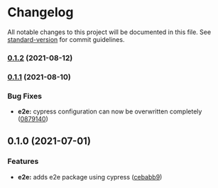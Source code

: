 # Changelog

All notable changes to this project will be documented in this file. See [standard-version](https://github.com/conventional-changelog/standard-version) for commit guidelines.

### [0.1.2](https://github.com/factorial-io/fstack/compare/e2e/v0.1.1...e2e/v0.1.2) (2021-08-12)

### [0.1.1](https://github.com/factorial-io/fstack/compare/e2e/v0.1.0...e2e/v0.1.1) (2021-08-10)


### Bug Fixes

* **e2e:** cypress configuration can now be overwritten completely ([0879140](https://github.com/factorial-io/fstack/commit/087914008b1ea90ee54998a28e39532ca347dc32))

## 0.1.0 (2021-07-01)


### Features

* **e2e:** adds e2e package using cypress ([cebabb9](https://github.com/factorial-io/fstack/commit/cebabb95b2cdd3b093f209c19e63156a0a71e5fe))
